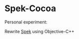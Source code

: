 # Spek-Cocoa

Personal experiment:

Rewrite [Spek][link_Spek] using Objective-C++

[link_Spek]: https://github.com/alexkay/spek
